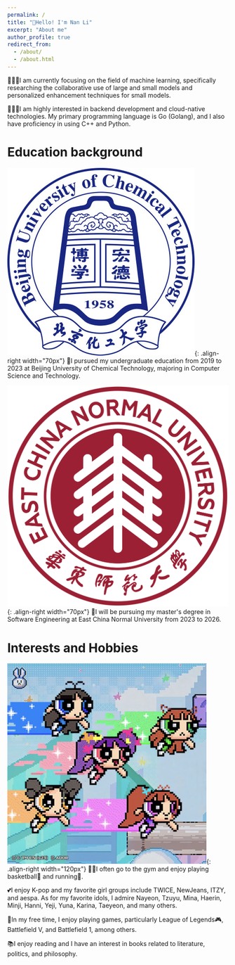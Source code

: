 ```yaml
---
permalink: /
title: "👋Hello! I'm Nan Li"
excerpt: "About me"
author_profile: true
redirect_from: 
  - /about/
  - /about.html
---
```


👨🏻‍💻I am currently focusing on the field of machine learning, specifically researching the collaborative use of large and small models and personalized enhancement techniques for small models.

👨🏻‍💻I am highly interested in backend development and cloud-native technologies. My primary programming language is Go (Golang), and I also have proficiency in using C++ and Python.

Education background
======

![buct](/images/buct.jpeg){: .align-right width="70px"}
🏫I pursued my undergraduate education from 2019 to 2023 at Beijing University of Chemical Technology, majoring in Computer Science and Technology. 

![ecnu](/images/ecnu.png){: .align-right width="70px"}
🏫I will be pursuing my master's degree in Software Engineering at East China Normal University from 2023 to 2026.


Interests and Hobbies
======

![NewJeans](/images/SuperShy.png){: .align-right width="120px"}
💪🏽I often go to the gym and enjoy playing basketball🏀 and running🏃.

💕I enjoy K-pop and my favorite girl groups include TWICE, NewJeans, ITZY, and aespa. As for my favorite idols, I admire Nayeon, Tzuyu, Mina, Haerin, Minji, Hanni, Yeji, Yuna, Karina, Taeyeon, and many others.

👾In my free time, I enjoy playing games, particularly League of Legends🎮, Battlefield V, and Battlefield 1, among others.

📚I enjoy reading and I have an interest in books related to literature, politics, and philosophy.